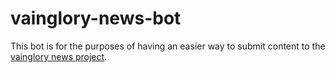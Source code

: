 # vainglory-news-bot
This bot is for the purposes of having an easier way to submit content to the [vainglory news project](https://github.com/Skillz4Killz/vainglory-news).
